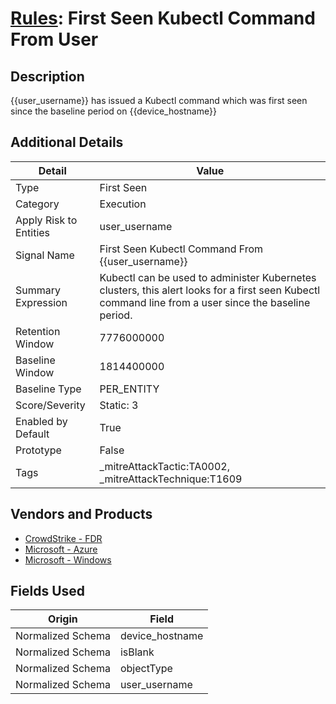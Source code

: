 # [Rules](README.md): First Seen Kubectl Command From User

## Description
{{user_username}} has issued a Kubectl command which was first seen since the baseline period on {{device_hostname}}

## Additional Details
|Detail|Value|
|----|----|
|Type|First Seen|
|Category|Execution|
|Apply Risk to Entities|user_username|
|Signal Name|First Seen Kubectl Command From {{user_username}}|
|Summary Expression|Kubectl can be used to administer Kubernetes clusters, this alert looks for a first seen Kubectl command line from a user since the baseline period.|
|Retention Window|7776000000|
|Baseline Window|1814400000|
|Baseline Type|PER_ENTITY|
|Score/Severity|Static: 3|
|Enabled by Default|True|
|Prototype|False|
|Tags|_mitreAttackTactic:TA0002, _mitreAttackTechnique:T1609|
## Vendors and Products
- [CrowdStrike - FDR](../products/569a3a44-c29f-492e-bcf4-5dc04e2ab0f3.md)
- [Microsoft - Azure](../products/a1225af5-e778-4068-a9a2-47da93d1ff24.md)
- [Microsoft - Windows](../products/1ff7546c-cb36-4a24-87f7-89d2cecc5761.md)


## Fields Used

|Origin|Field|
|----|----|
|Normalized Schema|device_hostname|
|Normalized Schema|isBlank|
|Normalized Schema|objectType|
|Normalized Schema|user_username|



